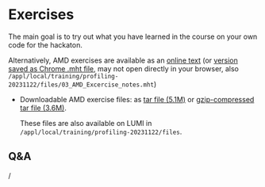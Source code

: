 # Exercises

The main goal is to try out what you have learned in the course on your own code for the hackaton.

Alternatively, AMD exercises are available as an [online text](https://hackmd.io/@sfantao/lumi-hackathon-krakow-nov2023)
(or [version saved as Chrome .mht file](https://462000265.lumidata.eu/profiling-20231122/files/03_AMD_Excercise_notes.mht),
may not open directly in your browser, also
`/appl/local/training/profiling-20231122/files/03_AMD_Excercise_notes.mht`)

-   Downloadable AMD exercise files: as 
    [tar file (5.1M)](https://462000265.lumidata.eu/profiling-20231122/files/03_Exercises_AMD.tar) or
    [gzip-compressed tar file (3.6M)](https://462000265.lumidata.eu/profiling-20231122/files/03_Exercises_AMD.tar.gz).

    These files are also available on LUMI in
    `/appl/local/training/profiling-20231122/files`.


## Q&A

/
